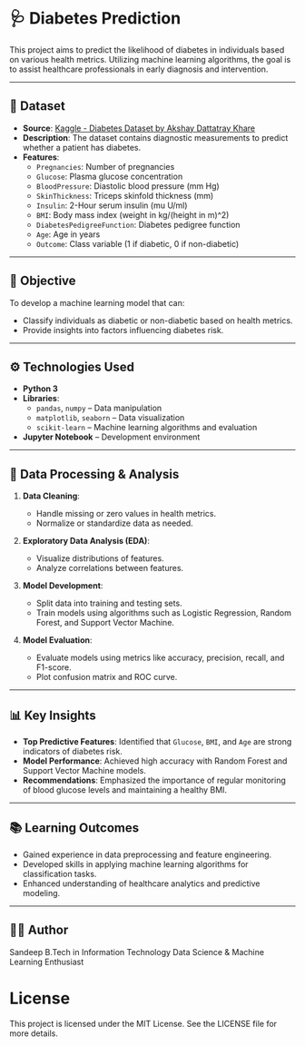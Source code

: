 # 🩺 Diabetes Prediction

This project aims to predict the likelihood of diabetes in individuals based on various health metrics. Utilizing machine learning algorithms, the goal is to assist healthcare professionals in early diagnosis and intervention.

---

## 📂 Dataset

- **Source**: [Kaggle - Diabetes Dataset by Akshay Dattatray Khare](https://www.kaggle.com/datasets/akshaydattatraykhare/diabetes-dataset)
- **Description**: The dataset contains diagnostic measurements to predict whether a patient has diabetes.
- **Features**:
  - `Pregnancies`: Number of pregnancies
  - `Glucose`: Plasma glucose concentration
  - `BloodPressure`: Diastolic blood pressure (mm Hg)
  - `SkinThickness`: Triceps skinfold thickness (mm)
  - `Insulin`: 2-Hour serum insulin (mu U/ml)
  - `BMI`: Body mass index (weight in kg/(height in m)^2)
  - `DiabetesPedigreeFunction`: Diabetes pedigree function
  - `Age`: Age in years
  - `Outcome`: Class variable (1 if diabetic, 0 if non-diabetic)

---

## 🎯 Objective

To develop a machine learning model that can:
- Classify individuals as diabetic or non-diabetic based on health metrics.
- Provide insights into factors influencing diabetes risk.

---

## ⚙️ Technologies Used

- **Python 3**
- **Libraries**:
  - `pandas`, `numpy` – Data manipulation
  - `matplotlib`, `seaborn` – Data visualization
  - `scikit-learn` – Machine learning algorithms and evaluation
- **Jupyter Notebook** – Development environment

---

## 🔄 Data Processing & Analysis

1. **Data Cleaning**:
   - Handle missing or zero values in health metrics.
   - Normalize or standardize data as needed.

2. **Exploratory Data Analysis (EDA)**:
   - Visualize distributions of features.
   - Analyze correlations between features.

3. **Model Development**:
   - Split data into training and testing sets.
   - Train models using algorithms such as Logistic Regression, Random Forest, and Support Vector Machine.

4. **Model Evaluation**:
   - Evaluate models using metrics like accuracy, precision, recall, and F1-score.
   - Plot confusion matrix and ROC curve.

---

## 📊 Key Insights

- **Top Predictive Features**: Identified that `Glucose`, `BMI`, and `Age` are strong indicators of diabetes risk.
- **Model Performance**: Achieved high accuracy with Random Forest and Support Vector Machine models.
- **Recommendations**: Emphasized the importance of regular monitoring of blood glucose levels and maintaining a healthy BMI.

---

## 📚 Learning Outcomes

- Gained experience in data preprocessing and feature engineering.
- Developed skills in applying machine learning algorithms for classification tasks.
- Enhanced understanding of healthcare analytics and predictive modeling.

---
## 🙋‍♂️ Author
Sandeep
B.Tech in Information Technology
Data Science & Machine Learning Enthusiast


# License
This project is licensed under the MIT License. See the LICENSE file for more details.
